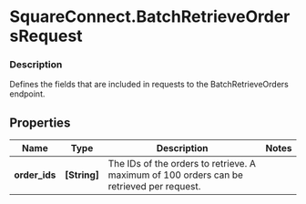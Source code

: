 # SquareConnect.BatchRetrieveOrdersRequest

### Description

Defines the fields that are included in requests to the BatchRetrieveOrders endpoint.

## Properties
Name | Type | Description | Notes
------------ | ------------- | ------------- | -------------
**order_ids** | **[String]** | The IDs of the orders to retrieve. A maximum of 100 orders can be retrieved per request. | 


